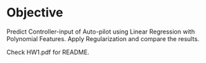 # Objective

Predict Controller-input of Auto-pilot using Linear Regression with Polynomial Features. Apply Regularization and compare the results.

Check HW1.pdf for README.

